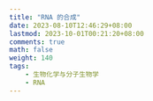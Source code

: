 ```yaml
---
title: "RNA 的合成"
date: 2023-08-10T12:46:29+08:00
lastmod: 2023-10-01T00:21:20+08:00
comments: true
math: false
weight: 140
tags:
    - 生物化学与分子生物学
    - RNA
---
```



